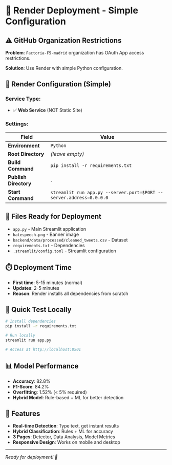 # 🚀 Render Deployment - Simple Configuration

## ⚠️ **GitHub Organization Restrictions**

**Problem**: `Factoria-F5-madrid` organization has OAuth App access restrictions.

**Solution**: Use Render with simple Python configuration.

## 🎯 **Render Configuration (Simple)**

### **Service Type:**
- ✅ **Web Service** (NOT Static Site)

### **Settings:**
| Field | Value |
|-------|-------|
| **Environment** | `Python` |
| **Root Directory** | *(leave empty)* |
| **Build Command** | `pip install -r requirements.txt` |
| **Publish Directory** | `.` |
| **Start Command** | `streamlit run app.py --server.port=$PORT --server.address=0.0.0.0` |

## 📁 **Files Ready for Deployment**

- `app.py` - Main Streamlit application
- `hatespeech.png` - Banner image
- `backend/data/processed/cleaned_tweets.csv` - Dataset
- `requirements.txt` - Dependencies
- `.streamlit/config.toml` - Streamlit configuration

## ⏱️ **Deployment Time**

- **First time**: 5-15 minutes (normal)
- **Updates**: 2-5 minutes
- **Reason**: Render installs all dependencies from scratch

## 🔧 **Quick Test Locally**

```bash
# Install dependencies
pip install -r requirements.txt

# Run locally
streamlit run app.py

# Access at http://localhost:8501
```

## 📊 **Model Performance**

- **Accuracy**: 82.8%
- **F1-Score**: 84.2%
- **Overfitting**: 1.52% (< 5% required)
- **Hybrid Model**: Rule-based + ML for better detection

## 🎯 **Features**

- **Real-time Detection**: Type text, get instant results
- **Hybrid Classification**: Rules + ML for accuracy
- **3 Pages**: Detector, Data Analysis, Model Metrics
- **Responsive Design**: Works on mobile and desktop

---
*Ready for deployment! 🚀*
